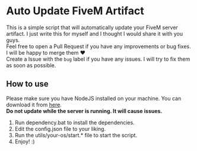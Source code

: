 # Auto Update FiveM Artifact

This is a simple script that will automatically update your FiveM server artifact. I just write this for myself and I thought I would share it with you guys.\
Feel free to open a Pull Request if you have any improvements or bug fixes. I will be happy to merge them ❤️\
Create a Issue with the `bug` label if you have any issues. I will try to fix them as soon as possible.

## How to use
Please make sure you have NodeJS installed on your machine. You can download it from [here](https://nodejs.org/en/download/).\
**Do not update while the server is running. It will cause issues.**

1. Run dependency.bat to install the dependencies.
2. Edit the config.json file to your liking.
3. Run the utils/your-os/start.* file to start the script.
4. Enjoy! :)